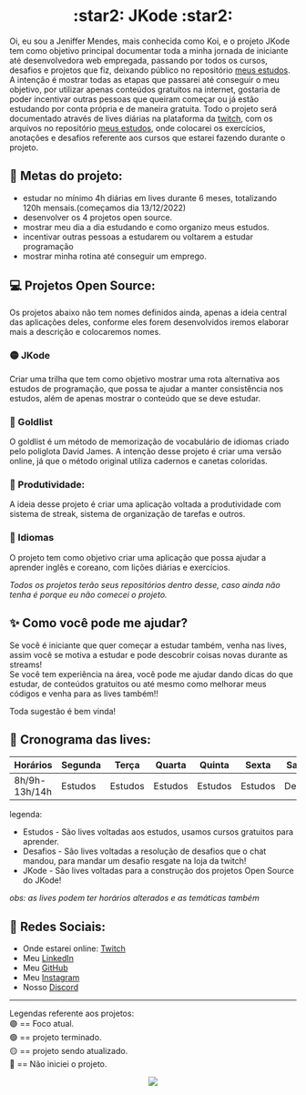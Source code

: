 <h1 align="center">  :star2: JKode :star2: </h1>

Oi, eu sou a Jeniffer Mendes, mais conhecida como Koi,  e o projeto JKode tem como objetivo principal documentar toda a minha jornada de iniciante até  desenvolvedora web empregada, passando por todos os cursos, desafios e projetos que fiz, deixando público no repositório [meus estudos](https://github.com/JenifferMendes/meus-estudos). 
A intenção é mostrar todas as etapas que passarei até conseguir o meu objetivo, por utilizar apenas conteúdos gratuitos na internet, gostaria de poder incentivar outras pessoas que queiram começar ou já estão estudando por conta própria e de maneira gratuita.
Todo o projeto será documentado através de lives diárias na plataforma da [twitch](https://www.twitch.tv/jkoizumii), com os arquivos no repositório [meus estudos](https://github.com/JenifferMendes/meus-estudos), onde colocarei os exercícios, anotações e desafios referente aos cursos que estarei fazendo durante o projeto.

## :memo: Metas do projeto:
* estudar no mínimo 4h diárias em lives durante 6 meses, totalizando 120h mensais.(começamos dia 13/12/2022)
* desenvolver os 4 projetos open source.
* mostrar meu dia a dia estudando e como organizo meus estudos.
* incentivar outras pessoas a estudarem ou voltarem a estudar programação
* mostrar minha rotina até conseguir um emprego.

## :computer: Projetos Open Source:
Os projetos abaixo não tem nomes definidos ainda, apenas a ideia central das aplicações deles, conforme eles forem desenvolvidos iremos elaborar mais a descrição e colocaremos nomes.

### 🟡 JKode
Criar uma trilha que tem como objetivo mostrar uma rota alternativa aos estudos de programação, que possa te ajudar a manter consistência nos estudos, além de apenas mostrar o conteúdo que se deve estudar.

### 🔴 Goldlist 
O goldlist é um método de memorização de vocabulário de idiomas criado pelo poliglota David James. A intenção desse projeto é criar uma versão online, já que o método original utiliza cadernos e canetas coloridas.

### 🔴 Produtividade:
A ideia desse projeto é criar uma aplicação voltada a produtividade com sistema de streak, sistema de organização de tarefas e outros.

### 🔴 Idiomas
O projeto tem como objetivo criar uma aplicação que possa ajudar a aprender inglês e coreano, com lições diárias e exercícios.


*Todos os projetos terão seus repositórios dentro desse, caso ainda não tenha é porque eu não comecei o projeto.*

## :sparkles: Como você pode me ajudar?
Se você é iniciante que quer começar a estudar também, venha nas lives, assim você se motiva a estudar e pode descobrir coisas novas durante as streams!  
Se você tem experiência na área, você pode me ajudar dando dicas do que estudar, de conteúdos gratuitos ou até mesmo como melhorar meus códigos e venha para as lives também!!

Toda sugestão é bem vinda!

## 	:date: Cronograma das lives:  

Horários | Segunda | Terça | Quarta | Quinta | Sexta | Sabado | Domingo|
|---------|---------|-------|--------|--------|-------|--------|--------|
8h/9h-13h/14h|Estudos|  Estudos|Estudos |Estudos |Estudos|Desafios|JKode|  


legenda:
* Estudos - São lives voltadas aos estudos, usamos cursos gratuitos para aprender.
* Desafios - São lives voltadas a resolução de desafios que o chat mandou, para mandar um desafio resgate na loja da twitch!
* JKode - São lives voltadas para a construção dos projetos Open Source do JKode!  

*obs: as lives podem ter horários alterados e as temáticas também*

## :iphone: Redes Sociais:
* Onde estarei online: [Twitch](https://www.twitch.tv/jkoizumii)
* Meu [LinkedIn](https://www.linkedin.com/in/jeniffer-mendes-11874324)
* Meu [GitHub](https://github.com/JenifferMendes)
* Meu [Instagram](https://www.instagram.com/jkoizumii/)
* Nosso [Discord](https://discord.gg/PxNvubvs2D)

---
Legendas referente aos projetos:  
🟣 == Foco atual.  
🟢 == projeto terminado.  
🟡 == projeto sendo atualizado.  
🔴 == Não iniciei o projeto.  

<p align="center">
  <img src="https://user-images.githubusercontent.com/115995202/210182692-15a9d15e-660e-460d-9d9f-de7e6a23b20a.png">
</p>

